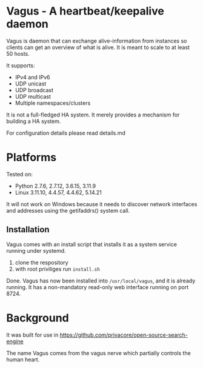 # Vagus - A heartbeat/keepalive daemon
Vagus is daemon that can exchange alive-information from instances so clients can get an overview of what is alive. It is meant to scale to at least 50 hosts.

It supports:
  * IPv4 and IPv6
  * UDP unicast
  * UDP broadcast
  * UDP multicast
  * Multiple namespaces/clusters

It is not a full-fledged HA system. It merely provides a mechanism for building a HA system.

For configuration details please read details.md

# Platforms
Tested on:
  * Python 2.7.6, 2.7.12, 3.6.15, 3.11.9
  * Linux 3.11.10, 4.4.57, 4.4.62, 5.14.21

It will not work on Windows because it needs to discover network interfaces and addresses using the getifaddrs() system call.

## Installation

Vagus comes with an install script that installs it as a system service running under systemd.

1. clone the respository
2. with root priviliges run `install.sh`

Done. Vagus has now been installed into `/usr/local/vagus`, and it is already running.
It has a non-mandatory read-only web interface running on port 8724.

# Background
It was built for use in https://github.com/privacore/open-source-search-engine

The name Vagus comes from the vagus nerve which partially controls the human heart.
